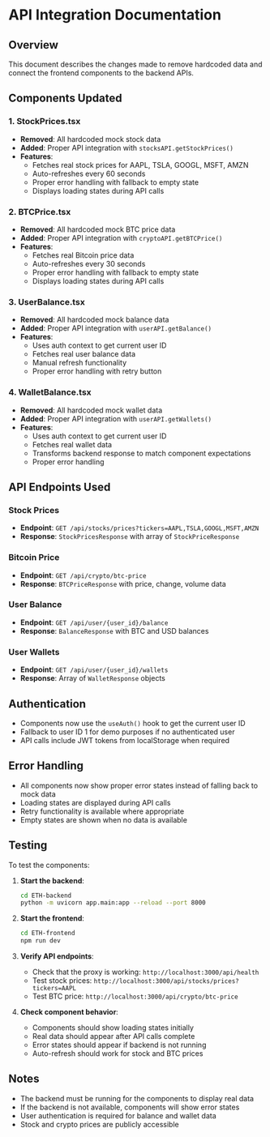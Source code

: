 # API Integration Documentation

## Overview
This document describes the changes made to remove hardcoded data and connect the frontend components to the backend APIs.

## Components Updated

### 1. StockPrices.tsx
- **Removed**: All hardcoded mock stock data
- **Added**: Proper API integration with `stocksAPI.getStockPrices()`
- **Features**: 
  - Fetches real stock prices for AAPL, TSLA, GOOGL, MSFT, AMZN
  - Auto-refreshes every 60 seconds
  - Proper error handling with fallback to empty state
  - Displays loading states during API calls

### 2. BTCPrice.tsx
- **Removed**: All hardcoded mock BTC price data
- **Added**: Proper API integration with `cryptoAPI.getBTCPrice()`
- **Features**:
  - Fetches real Bitcoin price data
  - Auto-refreshes every 30 seconds
  - Proper error handling with fallback to empty state
  - Displays loading states during API calls

### 3. UserBalance.tsx
- **Removed**: All hardcoded mock balance data
- **Added**: Proper API integration with `userAPI.getBalance()`
- **Features**:
  - Uses auth context to get current user ID
  - Fetches real user balance data
  - Manual refresh functionality
  - Proper error handling with retry button

### 4. WalletBalance.tsx
- **Removed**: All hardcoded mock wallet data
- **Added**: Proper API integration with `userAPI.getWallets()`
- **Features**:
  - Uses auth context to get current user ID
  - Fetches real wallet data
  - Transforms backend response to match component expectations
  - Proper error handling

## API Endpoints Used

### Stock Prices
- **Endpoint**: `GET /api/stocks/prices?tickers=AAPL,TSLA,GOOGL,MSFT,AMZN`
- **Response**: `StockPricesResponse` with array of `StockPriceResponse`

### Bitcoin Price
- **Endpoint**: `GET /api/crypto/btc-price`
- **Response**: `BTCPriceResponse` with price, change, volume data

### User Balance
- **Endpoint**: `GET /api/user/{user_id}/balance`
- **Response**: `BalanceResponse` with BTC and USD balances

### User Wallets
- **Endpoint**: `GET /api/user/{user_id}/wallets`
- **Response**: Array of `WalletResponse` objects

## Authentication
- Components now use the `useAuth()` hook to get the current user ID
- Fallback to user ID 1 for demo purposes if no authenticated user
- API calls include JWT tokens from localStorage when required

## Error Handling
- All components now show proper error states instead of falling back to mock data
- Loading states are displayed during API calls
- Retry functionality is available where appropriate
- Empty states are shown when no data is available

## Testing
To test the components:

1. **Start the backend**:
   ```bash
   cd ETH-backend
   python -m uvicorn app.main:app --reload --port 8000
   ```

2. **Start the frontend**:
   ```bash
   cd ETH-frontend
   npm run dev
   ```

3. **Verify API endpoints**:
   - Check that the proxy is working: `http://localhost:3000/api/health`
   - Test stock prices: `http://localhost:3000/api/stocks/prices?tickers=AAPL`
   - Test BTC price: `http://localhost:3000/api/crypto/btc-price`

4. **Check component behavior**:
   - Components should show loading states initially
   - Real data should appear after API calls complete
   - Error states should appear if backend is not running
   - Auto-refresh should work for stock and BTC prices

## Notes
- The backend must be running for the components to display real data
- If the backend is not available, components will show error states
- User authentication is required for balance and wallet data
- Stock and crypto prices are publicly accessible 